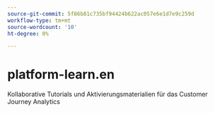 ```yaml
---
source-git-commit: 5f86b81c735bf94424b622ac057e6e1d7e9c259d
workflow-type: tm+mt
source-wordcount: '10'
ht-degree: 0%

---
```

# platform-learn.en

Kollaborative Tutorials und Aktivierungsmaterialien für das Customer Journey Analytics

